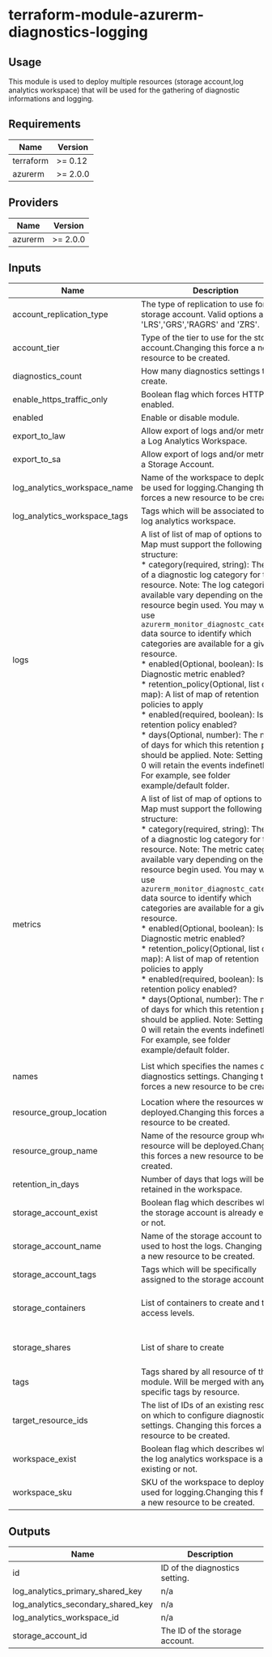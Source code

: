 # terraform-module-azurerm-diagnostics-logging

## Usage

This module is used to deploy multiple resources (storage account,log analytics workspace) that will be used for the gathering of diagnostic informations and logging.

<!-- BEGINNING OF PRE-COMMIT-TERRAFORM DOCS HOOK -->
## Requirements

| Name | Version |
|------|---------|
| terraform | >= 0.12 |
| azurerm | >= 2.0.0 |

## Providers

| Name | Version |
|------|---------|
| azurerm | >= 2.0.0 |

## Inputs

| Name | Description | Type | Default | Required |
|------|-------------|------|---------|:--------:|
| account\_replication\_type | The type of replication to use for this storage account. Valid options are 'LRS','GRS','RAGRS' and 'ZRS'. | `string` | `"LRS"` | no |
| account\_tier | Type of the tier to use for the storage account.Changing this force a new resource to be created. | `string` | `"Standard"` | no |
| diagnostics\_count | How many diagnostics settings to create. | `number` | `1` | no |
| enable\_https\_traffic\_only | Boolean flag which forces HTTPS if enabled. | `bool` | `true` | no |
| enabled | Enable or disable module. | `bool` | `true` | no |
| export\_to\_law | Allow export of logs and/or metrics to a Log Analytics Workspace. | `bool` | `true` | no |
| export\_to\_sa | Allow export of logs and/or metrics to a Storage Account. | `bool` | `false` | no |
| log\_analytics\_workspace\_name | Name of the workspace to deploy to be used for logging.Changing this forces a new resource to be created. | `string` | `""` | no |
| log\_analytics\_workspace\_tags | Tags which will be associated to the log analytics workspace. | `map` | `{}` | no |
| logs | A list of list of map of options to apply. Map must support the following structure:<br>  * category(required, string): The name of a diagnostic log category for the resource. Note: The log categories available vary depending on the resource begin used. You may wish to use `azurerm_monitor_diagnostc_catehories` data source to identify which categories are available for a given resource.<br>  * enabled(Optional, boolean): Is this Diagnostic metric enabled?<br>  * retention\_policy(Optional, list of map): A list of map of retention policies to apply<br>      * enabled(required, boolean): Is this retention policy enabled?<br>      * days(Optional, number): The number of days for which this retention policy should be applied. Note: Setting this to 0 will retain the events indefinetly.<br>For example, see folder example/default folder. | `list` | `[]` | no |
| metrics | A list of list of map of options to apply. Map must support the following structure:<br>  * category(required, string): The name of a diagnostic log category for the resource. Note: The metric categories available vary depending on the resource begin used. You may wish to use `azurerm_monitor_diagnostc_catehories` data source to identify which categories are available for a given resource.<br>  * enabled(Optional, boolean): Is this Diagnostic metric enabled?<br>  * retention\_policy(Optional, list of map): A list of map of retention policies to apply<br>      * enabled(required, boolean): Is this retention policy enabled?<br>      * days(Optional, number): The number of days for which this retention policy should be applied. Note: Setting this to 0 will retain the events indefinetly.<br>For example, see folder example/default folder. | `list` | <pre>[<br>  [<br>    {<br>      "category": "AllMetrics",<br>      "enabled": true,<br>      "retention_policy": [<br>        {<br>          "days": 2,<br>          "enabled": false<br>        }<br>      ]<br>    }<br>  ]<br>]</pre> | no |
| names | List which specifies the names of the diagnostics settings. Changing this forces a new resource to be created. | `list(string)` | <pre>[<br>  ""<br>]</pre> | no |
| resource\_group\_location | Location where the resources will be deployed.Changing this forces a new resource to be created. | `string` | `"canadacentral"` | no |
| resource\_group\_name | Name of the resource group where the resource will be deployed.Changing this forces a new resource to be created. | `string` | `""` | no |
| retention\_in\_days | Number of days that logs will be retained in the workspace. | `number` | `7` | no |
| storage\_account\_exist | Boolean flag which describes whether the storage account is already existing or not. | `bool` | `false` | no |
| storage\_account\_name | Name of the storage account to be used to host the logs. Changing forces a new resource to be created. | `string` | `""` | no |
| storage\_account\_tags | Tags which will be specifically assigned to the storage account. | `map` | `{}` | no |
| storage\_containers | List of containers to create and their access levels. | `list(object({ name = string, access_type = string }))` | `[]` | no |
| storage\_shares | List of share to create | `list(object({ name = string, quota = string }))` | `[]` | no |
| tags | Tags shared by all resource of this module. Will be merged with any other specific tags by resource. | `map` | `{}` | no |
| target\_resource\_ids | The list of IDs of an existing resource on which to configure diagnostic settings. Changing this forces a new resource to be created. | `list(string)` | <pre>[<br>  ""<br>]</pre> | no |
| workspace\_exist | Boolean flag which describes whether the log analytics workspace is already existing or not. | `bool` | `false` | no |
| workspace\_sku | SKU of the workspace to deploy to be used for logging.Changing this forces a new resource to be created. | `string` | `"free"` | no |

## Outputs

| Name | Description |
|------|-------------|
| id | ID of the diagnostics setting. |
| log\_analytics\_primary\_shared\_key | n/a |
| log\_analytics\_secondary\_shared\_key | n/a |
| log\_analytics\_workspace\_id | n/a |
| storage\_account\_id | The ID of the storage account. |

<!-- END OF PRE-COMMIT-TERRAFORM DOCS HOOK -->
